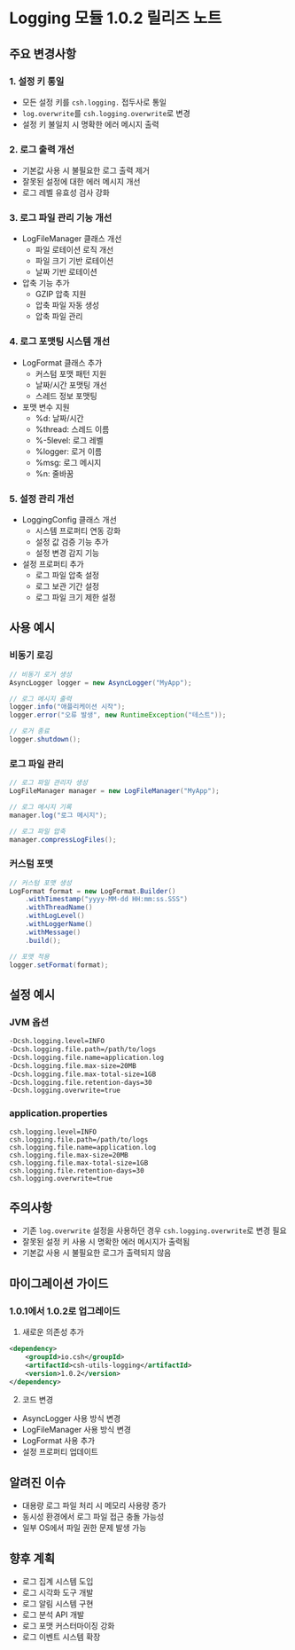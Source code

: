 # Logging 모듈 1.0.2 릴리즈 노트

## 주요 변경사항

### 1. 설정 키 통일
- 모든 설정 키를 `csh.logging.` 접두사로 통일
- `log.overwrite`를 `csh.logging.overwrite`로 변경
- 설정 키 불일치 시 명확한 에러 메시지 출력

### 2. 로그 출력 개선
- 기본값 사용 시 불필요한 로그 출력 제거
- 잘못된 설정에 대한 에러 메시지 개선
- 로그 레벨 유효성 검사 강화

### 3. 로그 파일 관리 기능 개선
- LogFileManager 클래스 개선
  - 파일 로테이션 로직 개선
  - 파일 크기 기반 로테이션
  - 날짜 기반 로테이션
- 압축 기능 추가
  - GZIP 압축 지원
  - 압축 파일 자동 생성
  - 압축 파일 관리

### 4. 로그 포맷팅 시스템 개선
- LogFormat 클래스 추가
  - 커스텀 포맷 패턴 지원
  - 날짜/시간 포맷팅 개선
  - 스레드 정보 포맷팅
- 포맷 변수 지원
  - %d: 날짜/시간
  - %thread: 스레드 이름
  - %-5level: 로그 레벨
  - %logger: 로거 이름
  - %msg: 로그 메시지
  - %n: 줄바꿈

### 5. 설정 관리 개선
- LoggingConfig 클래스 개선
  - 시스템 프로퍼티 연동 강화
  - 설정 값 검증 기능 추가
  - 설정 변경 감지 기능
- 설정 프로퍼티 추가
  - 로그 파일 압축 설정
  - 로그 보관 기간 설정
  - 로그 파일 크기 제한 설정

## 사용 예시

### 비동기 로깅
```java
// 비동기 로거 생성
AsyncLogger logger = new AsyncLogger("MyApp");

// 로그 메시지 출력
logger.info("애플리케이션 시작");
logger.error("오류 발생", new RuntimeException("테스트"));

// 로거 종료
logger.shutdown();
```

### 로그 파일 관리
```java
// 로그 파일 관리자 생성
LogFileManager manager = new LogFileManager("MyApp");

// 로그 메시지 기록
manager.log("로그 메시지");

// 로그 파일 압축
manager.compressLogFiles();
```

### 커스텀 포맷
```java
// 커스텀 포맷 생성
LogFormat format = new LogFormat.Builder()
    .withTimestamp("yyyy-MM-dd HH:mm:ss.SSS")
    .withThreadName()
    .withLogLevel()
    .withLoggerName()
    .withMessage()
    .build();

// 포맷 적용
logger.setFormat(format);
```

## 설정 예시

### JVM 옵션
```bash
-Dcsh.logging.level=INFO
-Dcsh.logging.file.path=/path/to/logs
-Dcsh.logging.file.name=application.log
-Dcsh.logging.file.max-size=20MB
-Dcsh.logging.file.max-total-size=1GB
-Dcsh.logging.file.retention-days=30
-Dcsh.logging.overwrite=true
```

### application.properties
```properties
csh.logging.level=INFO
csh.logging.file.path=/path/to/logs
csh.logging.file.name=application.log
csh.logging.file.max-size=20MB
csh.logging.file.max-total-size=1GB
csh.logging.file.retention-days=30
csh.logging.overwrite=true
```

## 주의사항
- 기존 `log.overwrite` 설정을 사용하던 경우 `csh.logging.overwrite`로 변경 필요
- 잘못된 설정 키 사용 시 명확한 에러 메시지가 출력됨
- 기본값 사용 시 불필요한 로그가 출력되지 않음

## 마이그레이션 가이드

### 1.0.1에서 1.0.2로 업그레이드
1. 새로운 의존성 추가
```xml
<dependency>
    <groupId>io.csh</groupId>
    <artifactId>csh-utils-logging</artifactId>
    <version>1.0.2</version>
</dependency>
```

2. 코드 변경
- AsyncLogger 사용 방식 변경
- LogFileManager 사용 방식 변경
- LogFormat 사용 추가
- 설정 프로퍼티 업데이트

## 알려진 이슈
- 대용량 로그 파일 처리 시 메모리 사용량 증가
- 동시성 환경에서 로그 파일 접근 충돌 가능성
- 일부 OS에서 파일 권한 문제 발생 가능

## 향후 계획
- 로그 집계 시스템 도입
- 로그 시각화 도구 개발
- 로그 알림 시스템 구현
- 로그 분석 API 개발
- 로그 포맷 커스터마이징 강화
- 로그 이벤트 시스템 확장 